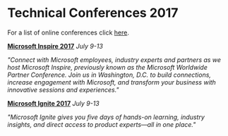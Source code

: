 # Technical Conferences 2017
For a list of online conferences click [here](https://github.com/Programazing/Resources/blob/master/Technical%20Conferences/2017/Online-Technical-Conferences-2017.md).

**[Microsoft Inspire 2017](https://partner.microsoft.com/en-US/inspire/)**
*July 9-13*

*"Connect with Microsoft employees, industry experts and partners as we host Microsoft Inspire, previously known as the Microsoft Worldwide Partner Conference. Join us in Washington, D.C. to build connections, increase engagement with Microsoft, and transform your business with innovative sessions and experiences."*

**[Microsoft Ignite 2017](https://ignite.microsoft.com/)**
*July 9-13*

*"Microsoft Ignite gives you five days of hands-on learning, industry insights, and direct access to product experts—all in one place."*
